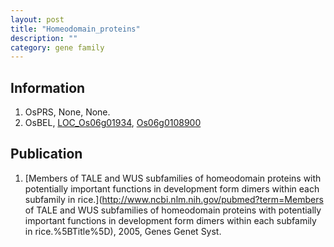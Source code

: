```yaml
---
layout: post
title: "Homeodomain_proteins"
description: ""
category: gene family
---
```


## Information
1. OsPRS, None, None.
2. OsBEL, [LOC_Os06g01934](http://rice.plantbiology.msu.edu/cgi-bin/ORF_infopage.cgi?orf=LOC_Os06g01934), [Os06g0108900](http://rapdb.dna.affrc.go.jp/viewer/gbrowse_details/irgsp1?name=Os06g0108900)

## Publication
1. [Members of TALE and WUS subfamilies of homeodomain proteins with potentially important functions in development form dimers within each subfamily in rice.](http://www.ncbi.nlm.nih.gov/pubmed?term=Members of TALE and WUS subfamilies of homeodomain proteins with potentially important functions in development form dimers within each subfamily in rice.%5BTitle%5D), 2005, Genes Genet Syst.


